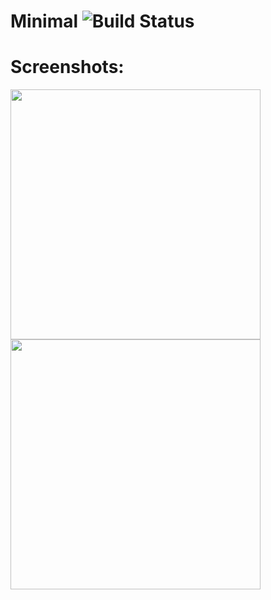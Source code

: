 # Minimal ![Build Status](https://travis-ci.org/avjinder/Minimal-Todo.svg?branch=master)

# Screenshots:
<img src="https://github.com/avjinder/Toodle/blob/master/screenshots/screenshot_notification.png" height="400px"/>
<img src="https://github.com/avjinder/Toodle/blob/master/screenshots/screenshot_todo_snooze.png" height="400px"/>


